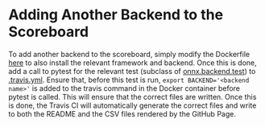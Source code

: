 # Adding Another Backend to the Scoreboard

To add another backend to the scoreboard, simply modify the Dockerfile [here](https://github.com/Ac2zoom/dockerfiles/blob/scoreboard/onnx-docker/onnx-docker-cpu/Dockerfile) to also install the relevant framework and backend.  Once this is done, add a call to pytest for the relevant test (subclass of [onnx.backend.test](https://github.com/onnx/onnx/tree/master/onnx/backend/test)) to [.travis.yml](https://github.com/Ac2zoom/onnx-backend-scoreboard/blob/master/.travis.yml).  Ensure that, before this test is run, `export BACKEND='<backend name>'` is added to the travis command in the Docker container before pytest is called.  This will ensure that the correct files are written.  Once this is done, the Travis CI will automatically generate the correct files and write to both the README and the CSV files rendered by the GitHub Page.

